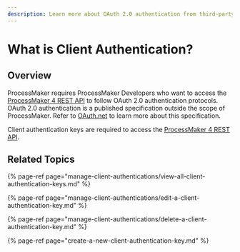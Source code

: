 ```yaml
---
description: Learn more about OAuth 2.0 authentication from third-party resources.
---
```


# What is Client Authentication?

## Overview

ProcessMaker requires ProcessMaker Developers who want to access the [ProcessMaker 4 REST API](https://develop-demo.bpm4.qa.processmaker.net/api/documentation) to follow OAuth 2.0 authentication protocols. OAuth 2.0 authentication is a published specification outside the scope of ProcessMaker. Refer to [OAuth.net](https://oauth.net/2/) to learn more about this specification.

Client authentication keys are required to access the [ProcessMaker 4 REST API](https://develop-demo.bpm4.qa.processmaker.net/api/documentation).

## Related Topics

{% page-ref page="manage-client-authentications/view-all-client-authentication-keys.md" %}

{% page-ref page="manage-client-authentications/edit-a-client-authentication-key.md" %}

{% page-ref page="manage-client-authentications/delete-a-client-authentication-key.md" %}

{% page-ref page="create-a-new-client-authentication-key.md" %}

